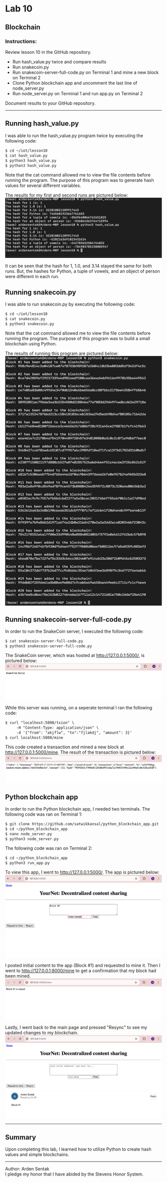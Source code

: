 # Lab 10 
## Blockchain
### Instructions: 
Review lesson 10 in the GitHub repository.
- Run hash_value.py twice and compare results
- Run snakecoin.py
- Run snakecoin-server-full-code.py on Terminal 1 and mine a new block on Terminal 2
- Clone Python blockchain app and uncomment the last line of node_server.py
- Run node_server.py on Terminal 1 and run app.py on Terminal 2  </br>

Document results to your GitHub repository.

---
## Running hash_value.py
I was able to run the hash_value.py program twice by executing the following code: 
```
$ cd ~/iot/lesson10
$ cat hash_value.py
$ python3 hash_value.py
$ python3 hash_value.py
```
Note that the cat command allowed me to view the file contents before running the program. The purpose of this program was to generate hash values for several different variables. </br>

The results for my first and second runs are pictured below: 
![hashvalue1](https://github.com/ardensentak/CPE322/blob/main/Labs/Lab10/lab10images/lab10hashvalueresults2runs.png)

It can be seen that the hash for 1, 1.0, and 3.14 stayed the same for both runs. But, the hashes for Python, a tuple of vowels, and an object of person were different in each run. 


## Running snakecoin.py
I was able to run snakecoin.py by executing the following code: 
```
$ cd ~/iot/lesson10
$ cat snakecoin.py
$ python3 snakecoin.py
```
Note that the cat command allowed me to view the file contents before running the program. The purpose of this program was to build a small blockchain using Python. </br>

The results of running this program are pictured below: 
![snakecoin](https://github.com/ardensentak/CPE322/blob/main/Labs/Lab10/lab10images/lab10snakecoinRUN.png)


## Running snakecoin-server-full-code.py
In order to run the SnakeCoin server, I executed the following code: 
```
$ cat snakecoin-server-full-code.py
$ python3 snakecoin-server-full-code.py
```
The SnakeCoin server, which was hosted at http://127.0.0.1:5000/, is pictured below: 
![SnakeCoin server](https://github.com/ardensentak/CPE322/blob/main/Labs/Lab10/lab10images/snakeserverBEFOREterminal2.png)

While this server was running, on a seperate terminal I ran the following code: 
```
$ curl "localhost:5000/txion" \
     -H "Content-Type: application/json" \
     -d '{"from": "akjflw", "to":"fjlakdj", "amount": 3}'
$ curl localhost:5000/mine
```

This code created a transaction and mined a new block at http://127.0.0.1:5000/mine. The result of the transaction is pictured below: 
![SnakeCoin mine server](https://github.com/ardensentak/CPE322/blob/main/Labs/Lab10/lab10images/snakeservermineAFTERterminal2.png)


## Python blockchain app
In order to run the Python blockchain app, I needed two terminals. The following code was ran on Terminal 1: 
```
$ git clone https://github.com/satwikkansal/python_blockchain_app.git
$ cd ~/python_blockchain_app
$ nano node_server.py
$ python3 node_server.py
```
The following code was ran on Terminal 2: 
```
$ cd ~/python_blockchain_app
$ python3 run_app.py
```
To view this app, I went to  http://127.0.0.1:5000/. The app is pictured below: 
![PythonBlockchainApp](https://github.com/ardensentak/CPE322/blob/main/Labs/Lab10/lab10images/lab10appAddingInitialContentonRunningServer.png)

I posted initial content to the app (Block #1) and requested to mine it. Then I went to http://127.0.0.1:8000/mine to get a confirmation that my block had been mined. 
![block1mined](https://github.com/ardensentak/CPE322/blob/main/Labs/Lab10/lab10images/lab10MINEserverAfterAddingContent.png)

Lastly, I went back to the main page and pressed "Resync" to see my updated changes to my blockchain. 
![updatedApp](https://github.com/ardensentak/CPE322/blob/main/Labs/Lab10/lab10images/lab10UpdatedAPPserver.png)

--- 
## Summary
Upon completing this lab, I learned how to utilize Python to create hash values and simple blockchains. 

---
Author: Arden Sentak </br>
I pledge my honor that I have abided by the Stevens Honor System.
